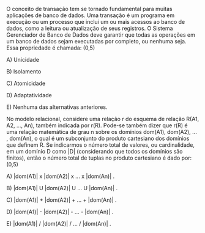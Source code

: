 O conceito de transação tem se tornado fundamental para muitas aplicações de banco de dados. Uma transação é um programa em execução ou um processo que inclui um ou mais acessos ao banco de dados, como a leitura ou atualização de seus registros. O Sistema Gerenciador de Banco de Dados deve garantir que todas as operações em um banco de dados sejam executadas por completo, ou nenhuma seja. Essa propriedade é chamada:   (0,5)

A)	Unicidade

B)	Isolamento

C)	Atomicidade

D)	Adaptatividade

E)	Nenhuma das alternativas anteriores. 


No modelo relacional, considere uma relação r do esquema de relação R(A1, A2, ..., An), também indicada por r(R). Pode-se também dizer que r(R) é uma relação matemática de grau n sobre os domínios dom(A1), dom(A2), ... , dom(An), o qual é um subconjunto do produto cartesiano dos domínios que definem R. Se indicarmos o número total de valores, ou cardinalidade, em um domínio D como |D| (considerando que todos os domínios são finitos), então o número total de tuplas no produto cartesiano é dado por:   (0,5)			

A)	|dom(A1)| x |dom(A2)| x ... x |dom(An)| . 

B)	|dom(A1)| U |dom(A2)| U ... U |dom(An)| . 

C)	|dom(A1)| + |dom(A2)| + ... + |dom(An)| . 

D)	|dom(A1)| - |dom(A2)| - ... - |dom(An)| . 

E)	|dom(A1)| / |dom(A2)| / ... / |dom(An)| . 

